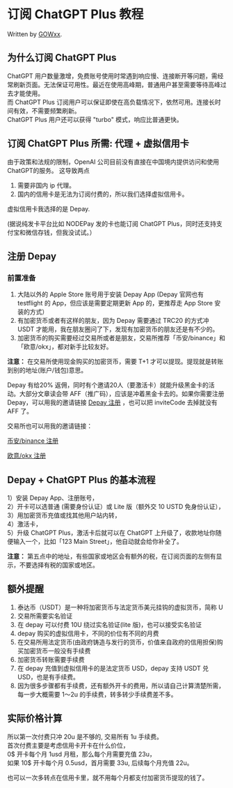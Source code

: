 # 订阅 ChatGPT Plus 教程

Written by [GOWxx](https://github.com/GOWxx).

## 为什么订阅 ChatGPT Plus

ChatGPT 用户数量激增，免费账号使用时常遇到响应慢、连接断开等问题，需经常刷新页面。无法保证可用性。最近在使用高峰期，普通用户甚至需要等待高峰过去才能使用。\
而 ChatGPT Plus 订阅用户可以保证即使在高负载情况下，依然可用。连接长时间有效，不需要频繁刷新。\
ChatGPT Plus 用户还可以获得 "turbo" 模式，响应比普通更快。

## 订阅 ChatGPT Plus 所需: 代理 + 虚拟信用卡

由于政策和法规的限制，OpenAI 公司目前没有直接在中国境内提供访问和使用ChatGPT的服务。
这导致两点

1. 需要非国内 ip 代理。
2. 国内的信用卡是无法为订阅付费的，所以我们选择虚拟信用卡。

虚拟信用卡我选择的是 Depay.

(据说纯发卡平台比如 NODEPay 发的卡也能订阅 ChatGPT Plus，同时还支持支付宝和微信存钱，但我没试试。）

## 注册 Depay

### 前置准备

1. 大陆以外的 Apple Store 账号用于安装 Depay App (Depay 官网也有 testflight 的 App，但应该是需要定期更新 App 的，更推荐走 App Store 安装的方式）
2. 有加密货币或者有这样的朋友，因为 Depay 需要通过 TRC20 的方式冲 USDT 才能用，我在朋友圈问了下，发现有加密货币的朋友还是有不少的。
3. 加密货币的购买需要经过交易所或者是朋友，交易所推荐「币安/binance」和「欧意/okx」，都对新手比较友好。

**注意：**
在交易所使用现金购买的加密货币，需要 T+1 才可以提现。提现就是转账到别的地址(账户/钱包)意思。

Depay 有给20% 返佣，同时有个邀请20人（要激活卡）就能升级黑金卡的活动。大部分文章读会带 AFF（推广码），应该是冲着黑金卡去的。如果你需要注册 Depay，可以用我的邀请链接 [Depay 注册]( https://depay.depay.one/web-app/register-h5?invitCode=458611&lang=zh-cn)
，也可以把 inviteCode 去掉就没有 AFF 了。

交易所也可以用我的邀请链接：


[币安/binance 注册](https://www.binance.com/zh-CN/activity/referral-entry/CPA?fromActivityPage=true&ref=CPA_0068AGIOPX)


[欧意/okx 注册](https://www.cnouyi.care/join/90660275)

## Depay + ChatGPT Plus 的基本流程

1）安装 Depay App、注册账号，\
2）开卡可以选普通 (需要身份认证）或 Lite 版（额外交 10 USTD 免身份认证），\
3）用加密货币充值或找其他用户站内转，\
4）激活卡，\
5）升级 ChatGPT Plus，激活卡后就可以在 ChatGPT 上升级了，收款地址你随便输入一个，比如「123 Main Street」，他自动就会给你补全了。

**注意：**
第五点中的地址，有些国家或地区会有额外的税，在订阅页面的左侧有显示，不要选择有税的国家或地区。

## 额外提醒

1. 泰达币（USDT）是一种将加密货币与法定货币美元挂钩的虚拟货币，简称 U
2. 交易所需要实名验证
3. 在 depay 可以付费 10U 绕过实名验证(lite 版)，也可以接受实名验证
4. depay 购买的虚拟信用卡，不同的价位有不同的月费
5. 在交易所用法定货币(由政府铸造与发行的货币，价值来自政府的信用担保)购买加密货币一般没有手续费
6. 加密货币转账需要手续费
7. 在 depay 充值到虚拟信用卡的是法定货币 USD，depay 支持 USDT 兑 USD，也是有手续费。
8. 因为很多步骤都有手续费，还有额外开卡的费用，所以请自己计算清楚所需，每一步大概需要 1～2u 的手续费，转多转少手续费差不多。

## 实际价格计算
所以第一次付费只冲 20u 是不够的, 交易所有 1u 手续费。\
首次付费主要是考虑信用卡开卡在什么价位，\
0$ 开卡每个月 1usd 月租，那么每个月需要充值 23u，\
如果 10$ 开卡每个月 0.5usd，首月需要 33u, 后续每个月充值 22u。

也可以一次多转点在信用卡里，就不用每个月都支付加密货币提现的钱了。
